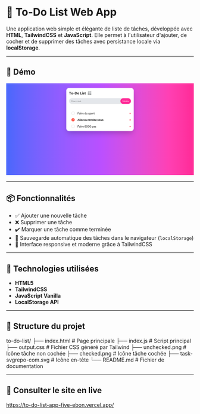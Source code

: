 # 📝 To-Do List Web App

Une application web simple et élégante de liste de tâches, développée avec **HTML**, **TailwindCSS** et **JavaScript**. Elle permet à l'utilisateur d'ajouter, de cocher et de supprimer des tâches avec persistance locale via **localStorage**.

---

## 🚀 Démo

![Demo](./image.png)

---

## 📦 Fonctionnalités

- ✅ Ajouter une nouvelle tâche
- ❌ Supprimer une tâche
- ✔️ Marquer une tâche comme terminée
- 💾 Sauvegarde automatique des tâches dans le navigateur (`localStorage`)
- 🎨 Interface responsive et moderne grâce à TailwindCSS

---

## 🧰 Technologies utilisées

- **HTML5**
- **TailwindCSS**
- **JavaScript Vanilla**
- **LocalStorage API**

---

## 📂 Structure du projet

to-do-list/
├── index.html # Page principale
├── index.js # Script principal
├── output.css # Fichier CSS généré par Tailwind
├── unchecked.png # Icône tâche non cochée
├── checked.png # Icône tâche cochée
├── task-svgrepo-com.svg # Icône en-tête
└── README.md # Fichier de documentation


---

## 🧰 Consulter le site en live

https://to-do-list-app-five-ebon.vercel.app/
